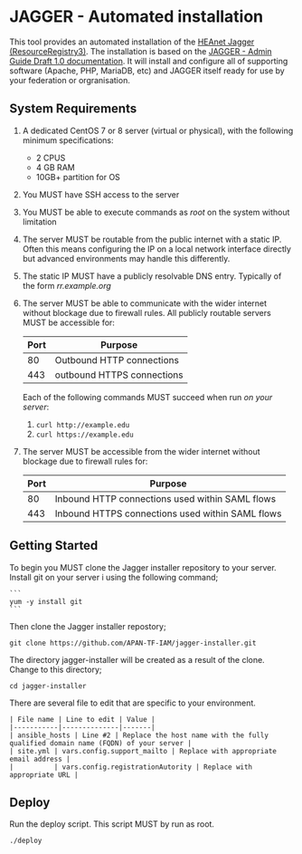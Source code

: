 # JAGGER - Automated installation

This tool provides an automated installation of the [HEAnet Jagger (ResourceRegistry3)](https://jagger.heanet.ie/).
The installation is based on the [JAGGER - Admin Guide Draft 1.0 documentation](https://jagger.heanet.ie/jaggerdocadmin/). It will install and configure all of supporting software (Apache, PHP, MariaDB, etc) and JAGGER itself ready for use by your federation or orgranisation.

## System Requirements

1. A dedicated CentOS 7 or 8 server (virtual or physical), with the following minimum specifications:

    * 2 CPUS
    * 4 GB RAM
    * 10GB+ partition for OS

2. You MUST have SSH access to the server
3. You MUST be able to execute commands as *root* on the system without limitation
4. The server MUST be routable from the public internet with a static IP. Often this means configuring the IP on a local network interface directly but advanced environments may handle this differently.
5. The static IP MUST have a publicly resolvable DNS entry. Typically of the form *rr.example.org*
6. The server MUST be able to communicate with the wider internet without blockage due to firewall rules. All publicly routable servers MUST be accessible for:

    | Port | Purpose |
    |------|---------|
    | 80   | Outbound HTTP connections |
    | 443  | outbound HTTPS connections |

    Each of the following commands MUST succeed when run *on your server*:

      1. `curl http://example.edu`
      2. `curl https://example.edu`

7. The server MUST be accessible from the wider internet without blockage due to firewall rules for:

    | Port | Purpose |
    |------|---------|
    | 80   | Inbound HTTP connections used within SAML flows  |
    | 443  | Inbound HTTPS connections used within SAML flows  |

## Getting Started

To begin you MUST clone the Jagger installer repository to your server. Install git on your server i
using the following command;

    ```
    yum -y install git
    ```
 
Then clone the Jagger installer repostory;

   ```
   git clone https://github.com/APAN-TF-IAM/jagger-installer.git
   ```

The directory jagger-installer will be created as a result of the clone. Change to this directory;

   ```
   cd jagger-installer
   ```
There are several file to edit that are specific to your environment.

    | File name | Line to edit | Value |
    |-----------|--------------|-------|
    | ansible_hosts | Line #2 | Replace the host name with the fully qualified domain name (FQDN) of your server |
    | site.yml | vars.config.support_mailto | Replace with appropriate email address | 
    |          | vars.config.registrationAutority | Replace with appropriate URL |

## Deploy

Run the deploy script. This script MUST by run as root.

   ```
   ./deploy
   ```
 

